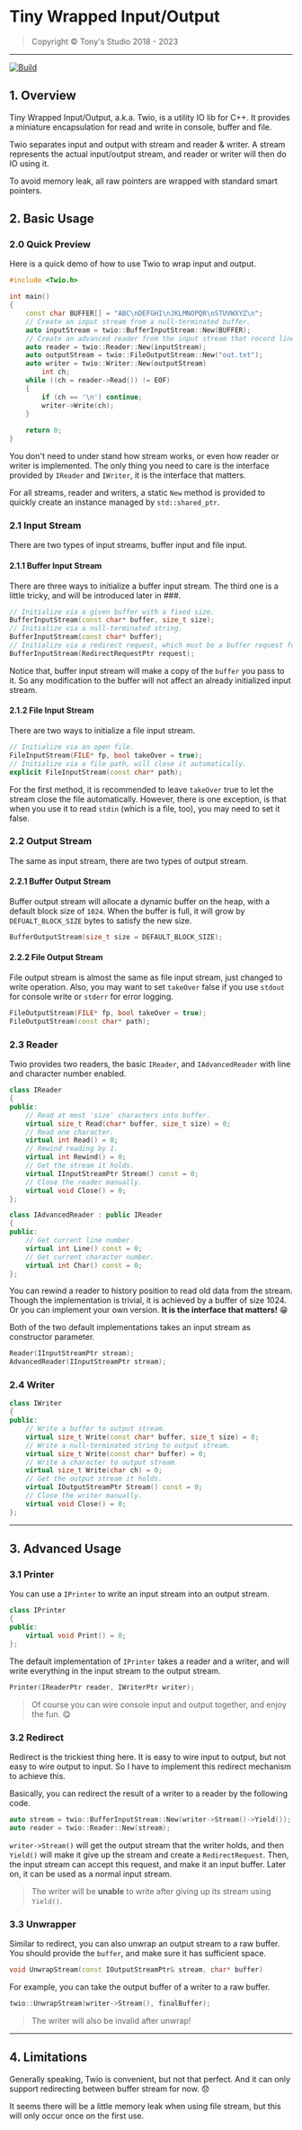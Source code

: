 # Tiny Wrapped Input/Output

> Copyright &copy; Tony's Studio 2018 - 2023

---

[![Build](https://github.com/Lord-Turmoil/Twio/actions/workflows/cmake-multi-platform.yml/badge.svg?branch=main)](https://github.com/Lord-Turmoil/Twio/actions/workflows/cmake-multi-platform.yml)

## 1. Overview

Tiny Wrapped Input/Output, a.k.a. Twio, is a utility IO lib for C++. It provides a miniature encapsulation for read and write in console, buffer and file.

Twio separates input and output with stream and reader & writer. A stream represents the actual input/output stream, and reader or writer will then do IO using it.

To avoid memory leak, all raw pointers are wrapped with standard smart pointers.

## 2. Basic Usage

### 2.0 Quick Preview

Here is a quick demo of how to use Twio to wrap input and output.

```cpp
#include <Twio.h>

int main()
{
    const char BUFFER[] = "ABC\nDEFGHI\nJKLMNOPQR\nSTUVWXYZ\n";
    // Create an input stream from a null-terminated buffer.
    auto inputStream = twio::BufferInputStream::New(BUFFER);
    // Create an advanced reader from the input stream that record line and char info.
    auto reader = twio::Reader::New(inputStream);
    auto outputStream = twio::FileOutputStream::New("out.txt");
    auto writer = twio::Writer::New(outputStream)
        int ch;
    while ((ch = reader->Read()) != EOF)
    {
        if (ch == '\n') continue;
        writer->Write(ch);
    }
    
    return 0;
}
```

You don't need to under stand how stream works, or even how reader or writer is implemented. The only thing you need to care is the interface provided by `IReader` and `IWriter`, it is the interface that matters.

For all streams, reader and writers, a static `New` method is provided to quickly create an instance managed by `std::shared_ptr`.

### 2.1 Input Stream

There are two types of input streams, buffer input and file input.

#### 2.1.1 Buffer Input Stream

There are three ways to initialize a buffer input stream. The third one is a little tricky, and will be introduced later in ###.

```cpp
// Initialize via a given buffer with a fixed size.
BufferInputStream(const char* buffer, size_t size);
// Initialize via a null-terminated string.
BufferInputStream(const char* buffer);
// Initialize via a redirect request, which must be a buffer request for now.
BufferInputStream(RedirectRequestPtr request);
```

Notice that, buffer input stream will make a copy of the `buffer` you pass to it. So any modification to the buffer will not affect an already initialized input stream.

#### 2.1.2 File Input Stream

There are two ways to initialize a file input stream.

```cpp
// Initialize via an open file.
FileInputStream(FILE* fp, bool takeOver = true);
// Initialize via a file path, will close it automatically.
explicit FileInputStream(const char* path);
```

For the first method, it is recommended to leave `takeOver` true to let the stream close the file automatically. However, there is one exception, is that when you use it to read `stdin` (which is a file, too), you may need to set it false.

### 2.2 Output Stream

The same as input stream, there are two types of output stream.

#### 2.2.1 Buffer Output Stream

Buffer output stream will allocate a dynamic buffer on the heap, with a default block size of `1024`. When the buffer is full, it will grow by `DEFUALT_BLOCK_SIZE` bytes to satisfy the new size.

```cpp
BufferOutputStream(size_t size = DEFAULT_BLOCK_SIZE);
```

#### 2.2.2 File Output Stream

File output stream is almost the same as file input stream, just changed to write operation. Also, you may want to set `takeOver` false if you use `stdout` for console write or `stderr` for error logging.

```cpp
FileOutputStream(FILE* fp, bool takeOver = true);
FileOutputStream(const char* path);
```

### 2.3 Reader

Twio provides two readers, the basic `IReader`, and `IAdvancedReader` with line and character number enabled.

```cpp
class IReader
{
public:
    // Read at most 'size' characters into buffer.
    virtual size_t Read(char* buffer, size_t size) = 0;
    // Read one character.
    virtual int Read() = 0;
    // Rewind reading by 1.
    virtual int Rewind() = 0;
    // Get the stream it holds.
    virtual IInputStreamPtr Stream() const = 0;
    // Close the reader manually.
    virtual void Close() = 0;
};

class IAdvancedReader : public IReader
{
public:    
    // Get current line number.
    virtual int Line() const = 0;
    // Get current character number.
    virtual int Char() const = 0;
};
```

You can rewind a reader to history position to read old data from the stream. Though the implementation is trivial, it is achieved by a buffer of size 1024. Or you can implement your own version. **It is the interface that matters!** 😁

Both of the two default implementations takes an input stream as constructor parameter.

```cpp
Reader(IInputStreamPtr stream);
AdvancedReader(IInputStreamPtr stream);
```

### 2.4 Writer

```cpp
class IWriter
{
public:
    // Write a buffer to output stream.
    virtual size_t Write(const char* buffer, size_t size) = 0;
    // Write a null-terminated string to output stream.
    virtual size_t Write(const char* buffer) = 0;
    // Write a character to output stream.
    virtual size_t Write(char ch) = 0;
    // Get the output stream it holds.
    virtual IOutputStreamPtr Stream() const = 0;
    // Close the writer manually.
    virtual void Close() = 0;
};
```

---

## 3. Advanced Usage

### 3.1 Printer

You can use a `IPrinter` to write an input stream into an output stream.

```cpp
class IPrinter
{
public:
    virtual void Print() = 0;
};
```

The default implementation of `IPrinter` takes a reader and a writer, and will write everything in the input stream to the output stream.

```cpp
Printer(IReaderPtr reader, IWriterPtr writer);
```

> Of course you can wire console input and output together, and enjoy the fun. 😋

### 3.2 Redirect

Redirect is the trickiest thing here. It is easy to wire input to output, but not easy to wire output to input. So I have to implement this redirect mechanism to achieve this.

Basically, you can redirect the result of a writer to a reader by the following code.

```cpp
auto stream = twio::BufferInputStream::New(writer->Stream()->Yield());
auto reader = twio::Reader::New(stream);
```

`writer->Stream()` will get the output stream that the writer holds, and then `Yield()` will make it give up the stream and create a `RedirectRequest`. Then, the input stream can accept this request, and make it an input buffer. Later on, it can be used as a normal input stream.

> The writer will be **unable** to write after giving up its stream using `Yield()`.

### 3.3 Unwrapper

Similar to redirect, you can also unwrap an output stream to a raw buffer. You should provide the `buffer`, and make sure it has sufficient space.

```cpp
void UnwrapStream(const IOutputStreamPtr& stream, char* buffer)
```

For example, you can take the output buffer of a writer to a raw buffer.

```cpp
twio::UnwrapStream(writer->Stream(), finalBuffer);
```

> The writer will also be invalid after unwrap!

---

## 4. Limitations

Generally speaking, Twio is convenient, but not that perfect. And it can only support redirecting between buffer stream for now. 😞

It seems there will be a little memory leak when using file stream, but this will only occur once on the first use.
